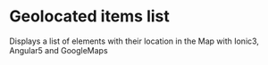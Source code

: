 # Geolocated items list
Displays a list of elements with their location in the Map with Ionic3, Angular5 and GoogleMaps
